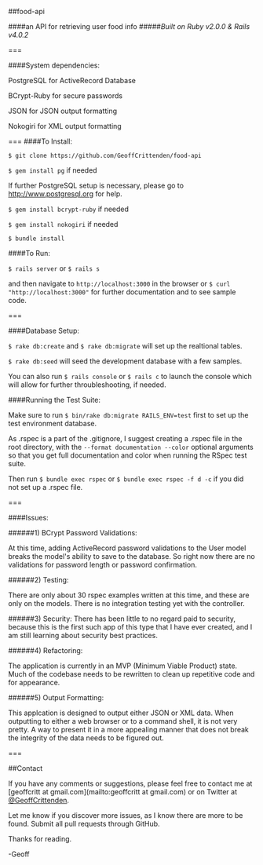 ##food-api

####an API for retrieving user food info
#####*Built on Ruby v2.0.0 & Rails v4.0.2*

===

####System dependencies:

  PostgreSQL for ActiveRecord Database

  BCrypt-Ruby for secure passwords

  JSON for JSON output formatting
  
  Nokogiri for XML output formatting
  
===
####To Install:

  ``$ git clone https://github.com/GeoffCrittenden/food-api``
  
  ``$ gem install pg`` if needed 
  
  If further PostgreSQL setup is necessary, please go to http://www.postgresql.org for help.
  
  ``$ gem install bcrypt-ruby`` if needed
  
  ``$ gem install nokogiri`` if needed
  
  ``$ bundle install``
  
####To Run:

  ``$ rails server`` or ``$ rails s``
  
  and then navigate to ``http://localhost:3000`` in the browser or ``$ curl "http://localhost:3000"`` for further documentation and to see sample code.
  
===

####Database Setup:

  ``$ rake db:create`` and ``$ rake db:migrate`` will set up the realtional tables.

  ``$ rake db:seed`` will seed the development database with a few samples.
  
  You can also run `$ rails console` or `$ rails c` to launch the console which will allow for further throubleshooting, if needed.

####Running the Test Suite:

  Make sure to run ``$ bin/rake db:migrate RAILS_ENV=test`` first to set up the test environment database.
  
  As .rspec is a part of the .gitignore, I suggest creating a .rspec file in the root directory, with the ``--format documentation --color`` optional arguments so that you get full documentation and color when running the RSpec test suite.
  
  Then run ``$ bundle exec rspec`` or ``$ bundle exec rspec -f d -c`` if you did not set up a .rspec file.

===

####Issues:

######1) BCrypt Password Validations:
  
  At this time, adding ActiveRecord password validations to the User model breaks the model's ability to save to the database.  So right now there are no validations for password length or password confirmation.
  
######2) Testing:
  
  There are only about 30 rspec examples written at this time, and these are only on the models.  There is no integration testing yet with the controller.

######3) Security:
  There has been little to no regard paid to security, because this is the first such app of this type that I have ever created, and I am still learning about security best practices.
  
######4) Refactoring:
  
  The application is currently in an MVP (Minimum Viable Product) state.  Much of the codebase needs to be rewritten to clean up repetitive code and for appearance.
  
######5) Output Formatting:

  This applcation is designed to output either JSON or XML data.  When outputting to either a web browser or to a command shell, it is not very pretty.  A way to present it in a more appealing manner that does not break the integrity of the data needs to be figured out.
  
===

##Contact

If you have any comments or suggestions, please feel free to contact me at [geoffcritt at gmail.com](mailto:geoffcritt at gmail.com) or on Twitter at [@GeoffCrittenden](http://twitter.com/GeoffCrittenden).

Let me know if you discover more issues, as I know there are more to be found.  Submit all pull requests through GitHub.

Thanks for reading.

-Geoff
